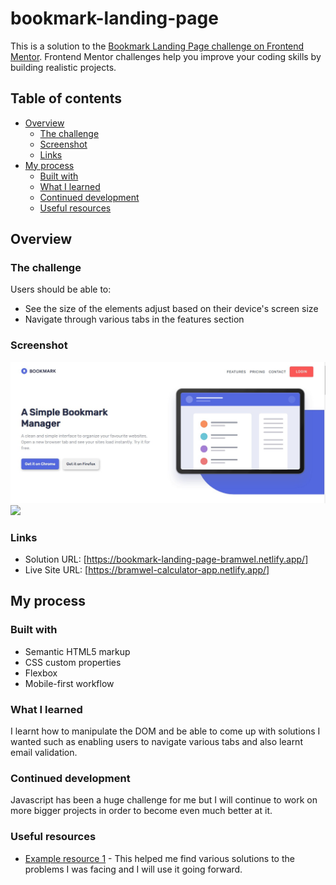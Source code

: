 # bookmark-landing-page
This is a solution to the [Bookmark Landing Page challenge on Frontend Mentor](https://www.frontendmentor.io/challenges/bookmark-landing-page-5d0b588a9edda32581d29158/hub). Frontend Mentor challenges help you improve your coding skills by building realistic projects. 

## Table of contents

- [Overview](#overview)
  - [The challenge](#the-challenge)
  - [Screenshot](#screenshot)
  - [Links](#links)
- [My process](#my-process)
  - [Built with](#built-with)
  - [What I learned](#what-i-learned)
  - [Continued development](#continued-development)
  - [Useful resources](#useful-resources)

## Overview

### The challenge

Users should be able to:

- See the size of the elements adjust based on their device's screen size
- Navigate through various tabs in the features section

### Screenshot

![](screenshots/desktop-size.jpg)
![](screenshots/mobile-size.jpg)

### Links

- Solution URL: [https://bookmark-landing-page-bramwel.netlify.app/]
- Live Site URL: [https://bramwel-calculator-app.netlify.app/]

## My process

### Built with

- Semantic HTML5 markup
- CSS custom properties
- Flexbox
- Mobile-first workflow


### What I learned

I learnt how to manipulate the DOM and be able to come up with solutions I wanted such as enabling users to navigate various tabs and also learnt email validation.

### Continued development

Javascript has been a huge challenge for me but I will continue to work on more bigger projects in order to become even much better at it. 

### Useful resources

- [Example resource 1](https://www.w3schools.com) - This helped me find various solutions to the problems I was facing and I will use it going forward.
